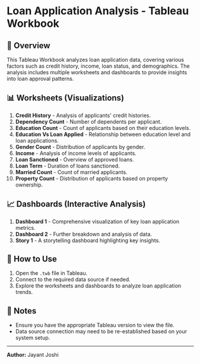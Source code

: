 # Loan Application Analysis - Tableau Workbook

## 📌 Overview
This Tableau Workbook analyzes loan application data, covering various factors such as credit history, income, loan status, and demographics. The analysis includes multiple worksheets and dashboards to provide insights into loan approval patterns.

## 📊 Worksheets (Visualizations)
1. **Credit History** - Analysis of applicants' credit histories.
2. **Dependency Count** - Number of dependents per applicant.
3. **Education Count** - Count of applicants based on their education levels.
4. **Education Vs Loan Applied** - Relationship between education level and loan applications.
5. **Gender Count** - Distribution of applicants by gender.
6. **Income** - Analysis of income levels of applicants.
7. **Loan Sanctioned** - Overview of approved loans.
8. **Loan Term** - Duration of loans sanctioned.
9. **Married Count** - Count of married applicants.
10. **Property Count** - Distribution of applicants based on property ownership.

## 📈 Dashboards (Interactive Analysis)
1. **Dashboard 1** - Comprehensive visualization of key loan application metrics.
2. **Dashboard 2** - Further breakdown and analysis of data.
3. **Story 1** - A storytelling dashboard highlighting key insights.

## 🚀 How to Use
1. Open the `.twb` file in Tableau.
2. Connect to the required data source if needed.
3. Explore the worksheets and dashboards to analyze loan application trends.

## 📝 Notes
- Ensure you have the appropriate Tableau version to view the file.
- Data source connection may need to be re-established based on your system setup.

---
**Author:** Jayant Joshi
